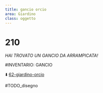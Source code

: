 ```yaml
---
title: gancio orcio
area: Giardino
class: oggetto
---
```

# 210
_HAI TROVATO UN GANCIO DA ARRAMPICATA!_

#INVENTARIO: GANCIO

⬇️ [62-giardino-orcio](62-giardino-orcio.md)

#TODO_disegno